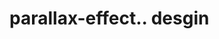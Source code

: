 # parallax-effect.. desgin                                                                                                                                                                                                                                                                                                                                                                                                                                                    
